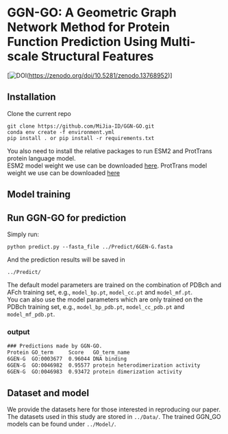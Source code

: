 # GGN-GO: A Geometric Graph Network Method for Protein Function Prediction Using Multi-scale Structural Features

[![DOI](https://zenodo.org/badge/818847334.svg)(https://zenodo.org/doi/10.5281/zenodo.13768952)]
## Installation

Clone the current repo

    git clone https://github.com/MiJia-ID/GGN-GO.git
    conda env create -f environment.yml
    pip install . or pip install -r requirements.txt

You also need to install the relative packages to run ESM2 and ProtTrans protein language model. \
ESM2 model weight we use can be downloaded [here](https://dl.fbaipublicfiles.com/fair-esm/models/esm1b_t33_650M_UR50S.pt).
ProtTrans model weight we use can be downloaded [here](https://github.com/agemagician/ProtTrans)

## Model training


## Run GGN-GO for prediction
Simply run:  
```
python predict.py --fasta_file ../Predict/6GEN-G.fasta
```
And the prediction results will be saved in  
```
../Predict/
```
The default model parameters are trained on the combination of PDBch and AFch training set, e.g., `model_bp.pt`, `model_cc.pt` and `model_mf.pt`.\
You can also use the model parameters which are only trained on the PDBch training set, e.g., `model_bp_pdb.pt`, `model_cc_pdb.pt` and `model_mf_pdb.pt`.

### output
```txt
### Predictions made by GGN-GO.			
Protein	GO_term	    Score	GO_term_name
6GEN-G	GO:0003677	0.96044	DNA binding
6GEN-G	GO:0046982	0.95577	protein heterodimerization activity
6GEN-G	GO:0046983	0.93472	protein dimerization activity
```

## Dataset and model
We provide the datasets here for those interested in reproducing our paper. The datasets used in this study are stored in ```../Data/```.
The trained GGN_GO models can be found under ```../Model/```.



